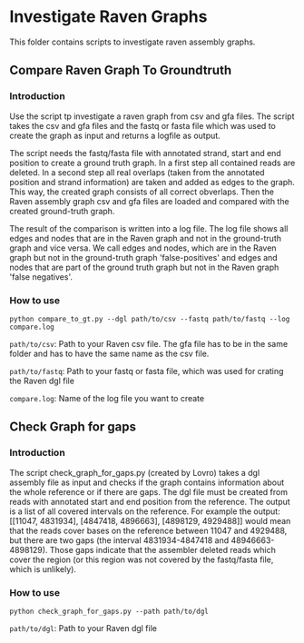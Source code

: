 # Investigate Raven Graphs

This folder contains scripts to investigate raven assembly graphs.

## Compare Raven Graph To Groundtruth

### Introduction
Use the script tp investigate a raven graph from csv and gfa files. The script takes the csv and gfa files and the fastq or fasta file which was used to create the graph as input and returns a logfile as output.

The script needs the fastq/fasta file with annotated strand, start and end position to create a ground truth graph. In a first step all contained reads are deleted. In a second step all real overlaps (taken from the annotated position and strand information) are taken and added as edges to the graph. This way, the created graph consists of all correct obverlaps.
Then the Raven assembly graph csv and gfa files are loaded and compared with the created ground-truth graph. 

The result of the comparison is written into a log file. The log file shows all edges and nodes that are in the Raven graph and not in the ground-truth graph and vice versa.
We call edges and nodes, which are in the Raven graph but not in the ground-truth graph 'false-positives' and edges and nodes that are part of the ground truth graph but not in the Raven graph 'false negatives'.

### How to use

```python compare_to_gt.py --dgl path/to/csv --fastq path/to/fastq --log compare.log```

```path/to/csv```: Path to your Raven csv file. The gfa file has to be in the same folder and has to have the same name as the csv file.

```path/to/fastq```: Path to your fastq or fasta file, which was used for crating the Raven dgl file

```compare.log```: Name of the log file you want to create


## Check Graph for gaps

### Introduction

The script check_graph_for_gaps.py (created by Lovro) takes a dgl assembly file as input and checks if the graph contains information about the whole reference or if there are gaps. The dgl file must be created from reads with annotated start and end position from the reference. The output is a list of all covered intervals on the reference. 
For example the output: [[11047, 4831934], [4847418, 4896663], [4898129, 4929488]] would mean that the reads cover bases on the reference between 11047 and 4929488, but there are two gaps (the interval 4831934-4847418 and 48946663-4898129). Those gaps indicate that the assembler deleted reads which cover the region (or this region was not covered by the fastq/fasta file, which is unlikely).

### How to use

```python check_graph_for_gaps.py --path path/to/dgl```

```path/to/dgl```: Path to your Raven dgl file
